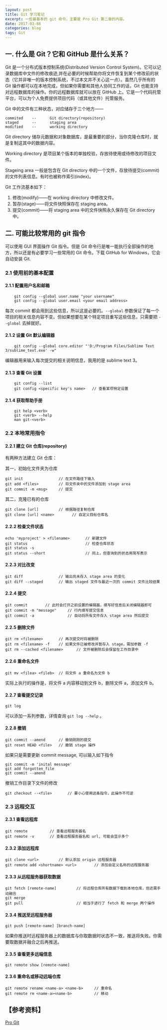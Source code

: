 ```yaml
---
layout: post
title: Git 学习笔记
excerpt: 一些最基本的 git 命令，主要是 Pro Git 第二章的内容。
date: 2017-03-08
categories: blog
tags: Git
---
```


## 一. 什么是 Git？它和 GitHub 是什么关系？

Git 是一个分布式版本控制系统(Distributed Version Control System)。它可以记录数据库中文件的修改痕迹,并在必要的时候帮助你将文件恢复到某个修改前的状态（它并非唯一的版本控制系统，不过本文并不关心这一点）。虽然几乎所有的 Git 操作都可以在本地完成，但如果你需要和其他人协同工作的话，Git 也能支持对远程数据库的操作。你的远程数据库就可以放在 GitHub 上。它是一个代码托管平台，可以为个人免费提供项目代码（或其他文件）托管服务。

Git 中的文件有三种状态，对应储存于三个地方——

    commited    --      Git directory(repository)
    staged      --      staging area
    modified    --      working directory

Git directory 储存元数据和对象数据库，是最重要的部分，当你克隆仓库时，就是复制这其中的数据内容。

Working directory 是项目某个版本的单独校验，存放待使用或待修改的项目文件。

Stageing area 一般是包含在 Git directory 中的一个文件，存放待提交(commit)的文件列表信息。有时也被称作索引(index)。

Git 工作流基本如下：

1. 修改(modify)——在 working directory 中修改文件。
2. 暂存(stage)——将文件快照保存在 staging area。
3. 提交(commit)——将 staging area 中的文件快照永久保存在 Git directory 中。

## 二. 可能比较常用的  git 指令

可以使用 GUI 界面操作 Git 指令。但是 Git 命令行是唯一能执行全部操作的地方，所以还是有必要学习一些常用的 Git 命令。下载 GitHub for Windows，它会自动安装 Git.

### 2.1 使用前的基本配置

#### 2.1.1 配置用户名和邮箱

        git config --global user.name "your username"
        git config --global user.email <your email address>

每次 commit 都会用到这些信息，所以这是必要的。`--global` 参数保证了每一个项目的相关信息内容不变。但如果想要在某个特定项目重写这些信息，只需要把 `--global` 去掉就好。

#### 2.1.2 设置 Git 默认编辑器

        git config --global core.editor "'D:/Program Files/Sublime Text 3/sublime_text.exe' -w"

编辑器用来输入每次提交的相关说明信息，我用的是 sublime text 3。

#### 2.1.3 查看 Git 设置

        git config --list
        git config <specific key's name>   // 查看某项特定设置

#### 2.1.4 获取帮助手册

        git help <verb>
        git <verb> --help
        man git-<verb>


### 2.2 本地常用指令

#### 2.2.1 建立 Git 仓库(repository)

有两种方法建立 Git 仓库：

其一，初始化文件夹为仓库
    
    git init                // 在文件路径下输入
    git add <files>         // 将文件夹中的文件添加到 stage area
    git commit -m <msg>     // 提交 

其二，克隆已有的仓库

    git clone [url]         // 根据路径复制仓库
    git clone [url] <name>        // 自定义目标仓库名

#### 2.2.2 检查文件状态

    echo 'myproject' > <filename>       // 新建文件
    git status                          // 检查仓库状态
    git status -s
    git status --short                  // 同上，但查询到的状态用简写表示

#### 2.2.3 对比改变

    git diff                // 输出尚未存入 stage area 的变化
    git diff --staged       // 输出 staged 文件与最近一次的 commit 文件比较结果

#### 2.2.4 提交

    git commit        // 此时会打开之前设置的编辑器，填写好信息后关闭编辑器即可
    git commit -m "message"     // 行内填写提交信息
    git commit -a               // 自动将所有文件存入 stage area 然后提交

#### 2.2.5 删除文件

    git rm <filename>       // 再次提交时将被删除
    git rm <filename> -f    // 如果文件已被修改并暂存入 stage，需加参数 -f
    git rm --cached <filename>      // 文件被删除后会保留在工作目录中

#### 2.2.6 重命名文件

    git mv <filea> <fileb>  // 将文件 a 重命名为文件 b

实际上执行的操作是，将文件 a 内容移动到文件 b，删除文件 a，添加文件 b。

#### 2.2.7 查看提交记录

    git log

可以添加一系列参数，详情查询 `git log --help` 。

#### 2.2.8 撤销

    git commit --amend      // 撤销刚刚的提交
    git reset HEAD <file>   // 撤销 stage 操作

如果只是需要更新 commit message, 可以输入如下指令

    git commit -m 'inital message'
    git add forgotten_file
    git commit --amend

撤销工作目录下文件的修改

    git checkout --<file>       // 要小心使用这条指令，此操作不可逆

### 2.3 远程交互

#### 2.3.1 查看远程库

    git remote          // 查看远程服务器名
    git remote -v       // 查看远程服务器名和 url, 可能会显示多个

#### 2.3.2 添加远程库

    git clone <url>         // 默认添加 origin 远程服务器
    git remote add <shortname> <url>        // 添加自定义名称的远程服务器

#### 2.3.3 从远程服务器获取数据  

    git fetch [remote-name]         // 将远程仓库所有数据下载到本地仓库，但还需手动融合
    git merge
    git pull                        // 相当于进行了 fetch 和 merge 两个操作

#### 2.3.4 推送至远程服务器

    git push [remote-name] [branch-name]

如果你推送时远程服务器上的数据库与你取数据时状态不一致，推送将失败。你需要取数据并融合之后再推送。

#### 2.3.5 查看更多远端信息

    git remote show [remote-name]

#### 2.3.6 重命名或移动远端仓库

    git remote rename <name-a> <name-b>     // 重命名
    git remote rm <name-a><name-b>          // 移动

## 【参考资料】

[Pro Git](https://git-scm.com/book/en/v2)